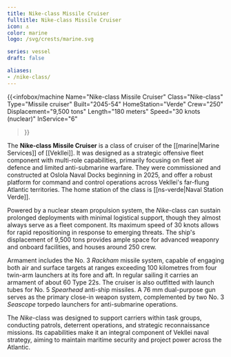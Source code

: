 ```yaml
---
title: Nike-class Missile Cruiser
fulltitle: Nike-class Missile Cruiser
icon: ⚓️
color: marine
logo: /svg/crests/marine.svg

series: vessel
draft: false

aliases:
- /nike-class/
---
```

{{<infobox/machine
	Name="Nike-class Missile Cruiser"
	Class="Nike-class"
	Type="Missile cruiser"
	Built="2045-54"
	HomeStation="Verde"
	Crew="250"
	Displacement="9,500 tons"
	Length="180 meters"
	Speed="30 knots (nuclear)"
	InService="6"
>}}

The **Nike-class Missile Cruiser** is a class of cruiser of the [[marine|Marine Services]] of [[Vekllei]]. It was designed as a strategic offensive fleet component with multi-role capabilities, primarily focusing on fleet air defence and limited anti-submarine warfare. They were commissioned and constructed at Oslola Naval Docks beginning in 2025, and offer a robust platform for command and control operations across Vekllei's far-flung Atlantic territories. The home station of the class is [[ns-verde|Naval Station Verde]].

Powered by a nuclear steam propulsion system, the *Nike*-class can sustain prolonged deployments with minimal logistical support, though they almost always serve as a fleet component. Its maximum speed of 30 knots allows for rapid repositioning in response to emerging threats. The ship's displacement of 9,500 tons provides ample space for advanced weaponry and onboard facilities, and houses around 250 crew.

Armament includes the No. 3 *Rackham* missile system, capable of engaging both air and surface targets at ranges exceeding 100 kilometres from four twin-arm launchers at its fore and aft. In regular sailing it carries an armament of about 60 Type 22s. The cruiser is also outfitted with launch tubes for No. 5 *Spearhead* anti-ship missiles. A 76 mm dual-purpose gun serves as the primary close-in weapon system, complemented by two No. 3 *Seascope* torpedo launchers for anti-submarine operations.

The *Nike*-class was designed to support carriers within task groups, conducting patrols, deterrent operations, and strategic reconnaissance missions. Its capabilities make it an integral component of Vekllei naval strategy, aiming to maintain maritime security and project power across the Atlantic.
